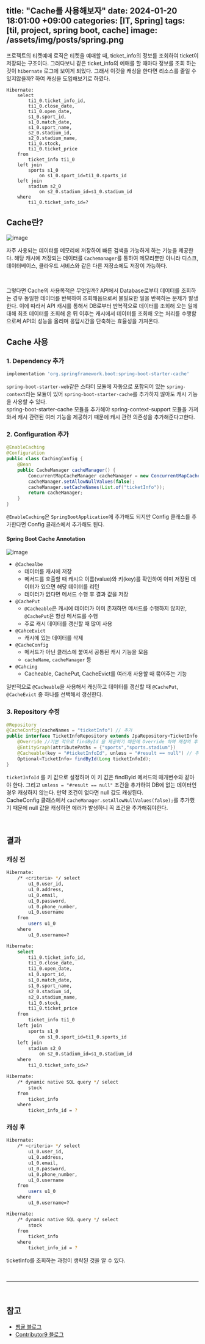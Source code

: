 title: "Cache를 사용해보자"
date: 2024-01-20 18:01:00 +09:00
categories: [IT, Spring]
tags: [til, project, spring boot, cache]
image: /assets/img/posts/spring.png
---


프로젝트의 티켓예매 로직은 티켓을 예매할 때, ticket_info의 정보를 조회하여 ticket이 저장되는 구조이다. 그러다보니 같은 ticket_info의 예매를 할 때마다 정보를 조회 하는 것이 `hibernate` 로그에 보이게 되었다. 그래서 이것을 캐싱을 한다면 리소스를 줄일 수 있지않을까? 하여 캐싱을 도입해보기로 하였다.

```
Hibernate: 
    select
        ti1_0.ticket_info_id,
        ti1_0.close_date,
        ti1_0.open_date,
        s1_0.sport_id,
        s1_0.match_date,
        s1_0.sport_name,
        s2_0.stadium_id,
        s2_0.stadium_name,
        ti1_0.stock,
        ti1_0.ticket_price 
    from
        ticket_info ti1_0 
    left join
        sports s1_0 
            on s1_0.sport_id=ti1_0.sports_id 
    left join
        stadium s2_0 
            on s2_0.stadium_id=s1_0.stadium_id 
    where
        ti1_0.ticket_info_id=?
```


## Cache란?

![image](https://github.com/honge7694/honge7694.github.io/assets/76715487/e5f7fd8f-3106-4f0d-9201-ab92b19a356d)

자주 사용되는 데이터를 메모리에 저장하여 빠른 검색을 가능하게 하는 기능을 제공한다. 해당 캐시에 저장되는 데이터를 `Cachemanager`를 통하여 메모리뿐만 아니라 디스크, 데이터베이스, 클라우드 서비스와 같은 다른 저장소에도 저장이 가능하다.

<br/>

그렇다면 Cache의 사용목적은 무엇일까? API에서 Database로부터 데이터를 조회하는 경우 동일한 데이터를 반복하여 조회해옴으로써 불필요한 일을 반복하는 문제가 발생한다.
이에 따라서 API 캐시를 통해서 DB로부터 반복적으로 데이터를 조회해 오는 일에 대해 최초 데이터를 조회해 온 뒤 이후는 캐시에서 데이터를 조회해 오는 처리를 수행함으로써 API의 성능을 올리며 응답시간을 단축하는 효율성을 가져온다.

## Cache 사용

### 1. Dependency 추가

```gradle
implementation 'org.springframework.boot:spring-boot-starter-cache'
```

`spring-boot-starter-web`같은 스타터 모듈에 자동으로 포함되어 있는 `spring-context`라는 모듈이 있어 `spring-boot-starter-cache`를 추가하지 않아도 캐시 기능을 사용할 수 있다.     
spring-boot-starter-cache 모듈을 추가해야 spring-context-support 모듈을 가져와서 캐시 관련된 여러 기능을 제공하기 때문에 캐시 관련 의존성을 추가해준다고한다.

### 2. Configuration 추가

```java
@EnableCaching
@Configuration
public class CachingConfig {
    @Bean
    public CacheManager cacheManager() {
        ConcurrentMapCacheManager cacheManager = new ConcurrentMapCacheManager();
        cacheManager.setAllowNullValues(false);
        cacheManager.setCacheNames(List.of("ticketInfo"));
        return cacheManager;
    }
}
```

`@EnableCaching`은 `SpringBootApplication`에 추가해도 되지만 Config 클래스를 추가한다면 Config 클래스에서 추가해도 된다.

#### Spring Boot Cache Annotation

![image](https://github.com/honge7694/honge7694.github.io/assets/76715487/b3eadf25-31ab-4ab6-9724-28099bf4c536)

+ `@Cachealbe`
	+ 데이터를 캐시에 저장
	+ 메서드를 호출할 때 캐시으 이름(value)와 키(key)를 확인하여 이미 저장된 데이터가 있으면 해당 데이터를 리턴
	+ 데이터가 없다면 메서드 수행 후 결과 값을 저장
+ `@CachePut`
	+ `@Cacheable`은 캐시에 데이터가 이미 존재하면 메서드를 수행하지 않지만, `@CachePut`은 항상 메서드를 수행
	+ 주로 캐시 데이터를 갱신할 때 많이 사용
+ `@CahceEvict`
	+ 캐시에 있는 데이터를 삭제
+ `@CacheConfig`
	+ 메서드가 아닌 클래스에 붙여서 공통된 캐시 기능을 모음
	+ `cacheName`, `cacheManager` 등
+ `@Cahcing`
	+ Cacheable, CachePut, CacheEvict를 여러개 사용할 때 묶어주는 기능

일반적으로 `@Cacheable`을 사용해서 캐싱하고 데이터를 갱신할 때 `@CachePut`, `@CacheEvict` 중 하나를 선택해서 갱신한다.


### 3. Repository 수정

```java
@Repository
@CacheConfig(cacheNames = "ticketInfo") // 추가
public interface TicketInfoRepository extends JpaRepository<TicketInfo, Long> {
	@Override //기본 적으로 findById 을 제공하기 때문에 Override 하여 재정의 후 사용
	@EntityGraph(attributePaths = {"sports","sports.stadium"})
	@Cacheable(key = "#ticketInfoId", unless = "#result == null") // 추가
	Optional<TicketInfo> findById(Long ticketInfoId);
}
```


`ticketInfoId` 를 키 값으로 설정하며 이 키 값은 findById 메서드의 매개변수와 같아야 한다. 그리고  `unless = "#result == null"` 조건을 추가하여 DB에 없는 데이터인 경우 캐싱하지 않는다. 만약 조건이 없다면 null 값도 캐싱된다.    
CacheConfig 클래스에서 `cacheManager.setAllowNullValues(false);`를 추가했기 때문에 null 값을 캐싱하면 에러가 발생하니 꼭 조건을 추가해줘야한다.

<br/>

## 결과

### 캐싱 전

```bash
Hibernate: 
    /* <criteria> */ select
        u1_0.user_id,
        u1_0.address,
        u1_0.email,
        u1_0.password,
        u1_0.phone_number,
        u1_0.username 
    from
        users u1_0 
    where
        u1_0.username=?

Hibernate: 
    select
        ti1_0.ticket_info_id,
        ti1_0.close_date,
        ti1_0.open_date,
        s1_0.sport_id,
        s1_0.match_date,
        s1_0.sport_name,
        s2_0.stadium_id,
        s2_0.stadium_name,
        ti1_0.stock,
        ti1_0.ticket_price 
    from
        ticket_info ti1_0 
    left join
        sports s1_0 
            on s1_0.sport_id=ti1_0.sports_id 
    left join
        stadium s2_0 
            on s2_0.stadium_id=s1_0.stadium_id 
    where
        ti1_0.ticket_info_id=?

Hibernate: 
    /* dynamic native SQL query */ select
        stock 
    from
        ticket_info 
    where
        ticket_info_id = ?
```


### 캐싱 후


```bash
Hibernate: 
    /* <criteria> */ select
        u1_0.user_id,
        u1_0.address,
        u1_0.email,
        u1_0.password,
        u1_0.phone_number,
        u1_0.username 
    from
        users u1_0 
    where
        u1_0.username=?

Hibernate: 
    /* dynamic native SQL query */ select
        stock 
    from
        ticket_info 
    where
        ticket_info_id = ?
```

ticketInfo를 조회하는 과정이 생략된 것을 알 수 있다.


<br/>

***

<br/>

## 참고

+ [뱀귤 블로그](https://bcp0109.tistory.com/385)
+ [Contributor9 블로그](https://adjh54.tistory.com/165)
